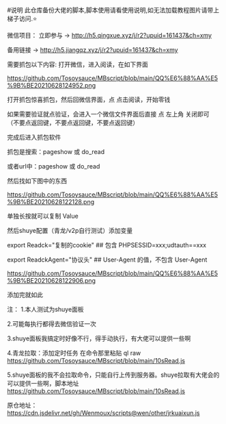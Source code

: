 #说明
此仓库备份大佬的脚本,脚本使用请看使用说明,如无法加载教程图片请带上梯子访问.⭐

微信项目：
立即参与 -> http://h5.qingxue.xyz/j/r2?upuid=161437&ch=xmy

备用链接 -> http://h5.jiangqz.xyz/j/r2?upuid=161437&ch=xmy

需要抓包以下内容:
打开微信，进入阅读，在如下界面

https://github.com/Tosoysauce/MBscript/blob/main/QQ%E6%88%AA%E5%9B%BE20210628124952.png

打开抓包惊喜抓包，然后回微信界面，点 点击阅读，开始零钱

如果需要验证就点验证，会进入一个微信文件界面后直接 点 左上角 关闭即可 （不要点返回键，不要点返回键，不要点返回键）

完成后进入抓包软件

抓包是搜索：pageshow 或 do_read 

或者url中：pageshow 或 do_read 

然后找如下图中的东西

https://github.com/Tosoysauce/MBscript/blob/main/QQ%E6%88%AA%E5%9B%BE20210628122128.png

单独长按就可以复制 Value 

然后shuye配置（青龙/v2p自行测试）添加变量

export Readck="复制的cookie"  ## 包含 PHPSESSID=xxx;udtauth==xxx

export ReadckAgent="协议头"  ## User-Agent 的值，不包含 User-Agent

https://github.com/Tosoysauce/MBscript/blob/main/QQ%E6%88%AA%E5%9B%BE20210628122906.png

添加完就如此

注：
1.本人测试为shuye面板

2.可能每执行都得去微信验证一次

3.shuye面板我搞定时好像不行，得手动执行，有大佬可以提供一些啊

4.青龙拉取：添加定时任务 在命令那里粘贴 ql raw https://github.com/Tosoysauce/MBscript/blob/main/10sRead.js

5.shuye面板的我不会拉取命令，只能自行上传到服务器。shuye拉取有大佬会的可以提供一些啊，脚本地址
https://github.com/Tosoysauce/MBscript/blob/main/10sRead.js

原仓地址：https://cdn.jsdelivr.net/gh/Wenmoux/scripts@wen/other/jrkuaixun.js
